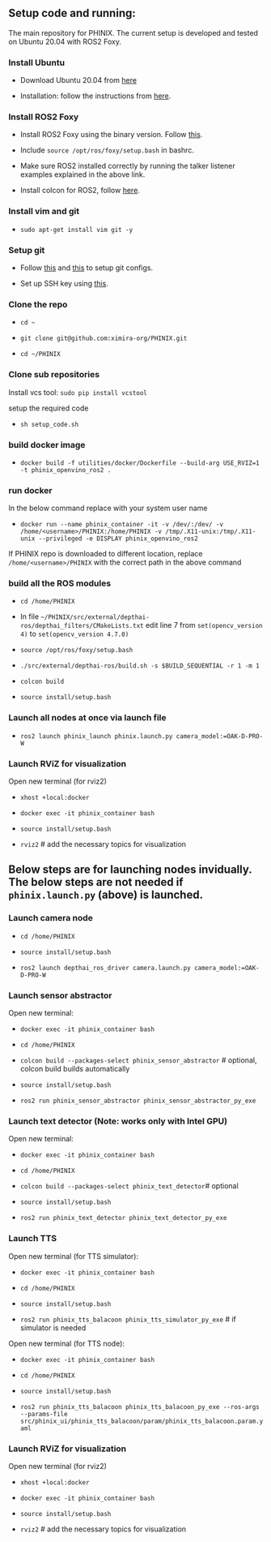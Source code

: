 ## Setup code and running:

The main repository for PHINIX. The current setup is developed and tested on Ubuntu 20.04 with ROS2 Foxy.

### Install Ubuntu
* Download Ubuntu 20.04 from [here](https://releases.ubuntu.com/focal/)

* Installation: follow the instructions from [here](https://ubuntu.com/tutorials/install-ubuntu-desktop#1-overview).

### Install ROS2 Foxy
* Install ROS2 Foxy using the binary version. Follow [this](https://docs.ros.org/en/foxy/Installation/Ubuntu-Install-Debians.html).

* Include `source /opt/ros/foxy/setup.bash` in bashrc.

* Make sure ROS2 installed correctly by running the talker listener examples explained in the above link.

* Install colcon for ROS2, follow [here](https://colcon.readthedocs.io/en/released/user/installation.html).

### Install vim and git
* `sudo apt-get install vim git -y`

### Setup git
* Follow [this](https://docs.github.com/en/get-started/getting-started-with-git/setting-your-username-in-git) and [this](https://docs.github.com/en/account-and-profile/setting-up-and-managing-your-personal-account-on-github/managing-email-preferences/setting-your-commit-email-address) to setup git configs. 

* Set up SSH key using [this](https://docs.github.com/en/authentication/connecting-to-github-with-ssh/generating-a-new-ssh-key-and-adding-it-to-the-ssh-agent).

### Clone the repo

* `cd ~`

* `git clone git@github.com:ximira-org/PHINIX.git` 

* `cd ~/PHINIX`

### Clone sub repositories
Install vcs tool: `sudo pip install vcstool`

setup the required code

* `sh setup_code.sh`

### build docker image

* `docker build -f utilities/docker/Dockerfile --build-arg USE_RVIZ=1 -t phinix_openvino_ros2 .`

### run docker 

In the below command replace <username> with your system user name

* `docker run --name phinix_container -it -v /dev/:/dev/ -v /home/<username>/PHINIX:/home/PHINIX -v /tmp/.X11-unix:/tmp/.X11-unix --privileged -e DISPLAY phinix_openvino_ros2`

If PHINIX repo is downloaded to different location, replace `/home/<username>/PHINIX` with the correct path in the above command

### build all the ROS modules

* `cd /home/PHINIX`

* In file `~/PHINIX/src/external/depthai-ros/depthai_filters/CMakeLists.txt` edit line 7 from `set(opencv_version 4)` to `set(opencv_version 4.7.0)`

* `source /opt/ros/foxy/setup.bash`

* `./src/external/depthai-ros/build.sh -s $BUILD_SEQUENTIAL -r 1 -m 1`

* `colcon build`

* `source install/setup.bash`

### Launch all nodes at once via launch file

* `ros2 launch phinix_launch phinix.launch.py camera_model:=OAK-D-PRO-W`

### Launch RViZ for visualization

Open new terminal (for rviz2)

* `xhost +local:docker`

* `docker exec -it phinix_container bash`

* `source install/setup.bash`

* `rviz2` # add the necessary topics for visualization


## Below steps are for launching nodes invidually. The below steps are not needed if `phinix.launch.py` (above) is launched.

### Launch camera node

* `cd /home/PHINIX`

* `source install/setup.bash`

* `ros2 launch depthai_ros_driver camera.launch.py camera_model:=OAK-D-PRO-W`

### Launch sensor abstractor
Open new terminal:

* `docker exec -it phinix_container bash`

* `cd /home/PHINIX`

* `colcon build --packages-select phinix_sensor_abstractor` # optional, colcon build builds automatically

* `source install/setup.bash`

* `ros2 run phinix_sensor_abstractor phinix_sensor_abstractor_py_exe`

### Launch text detector (Note: works only with Intel GPU)
Open new terminal:

* `docker exec -it phinix_container bash`

* `cd /home/PHINIX`

* `colcon build --packages-select phinix_text_detector`# optional

* `source install/setup.bash`

* `ros2 run phinix_text_detector phinix_text_detector_py_exe`

### Launch TTS
Open new terminal (for TTS simulator):

* `docker exec -it phinix_container bash`

* `cd /home/PHINIX`

* `source install/setup.bash`

* `ros2 run phinix_tts_balacoon phinix_tts_simulator_py_exe`  # if simulator is needed

Open new terminal (for TTS node):

* `docker exec -it phinix_container bash`

* `cd /home/PHINIX`

* `source install/setup.bash`

* `ros2 run phinix_tts_balacoon phinix_tts_balacoon_py_exe --ros-args --params-file src/phinix_ui/phinix_tts_balacoon/param/phinix_tts_balacoon.param.yaml`

### Launch RViZ for visualization

Open new terminal (for rviz2)

* `xhost +local:docker`

* `docker exec -it phinix_container bash`

* `source install/setup.bash`

* `rviz2` # add the necessary topics for visualization

